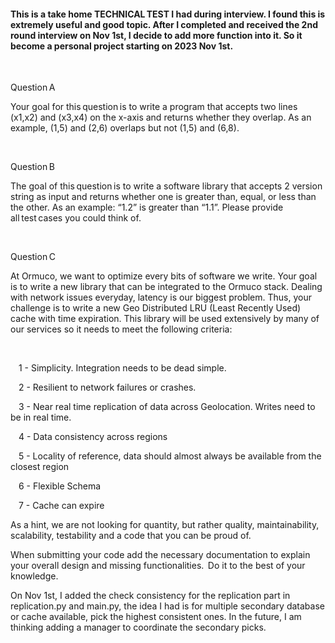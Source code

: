 #### This is a take home TECHNICAL TEST I had during interview. I found this is extremely useful and good topic. After I completed and received the 2nd round interview on Nov 1st, I decide to add more function into it. So it become a personal project starting on 2023 Nov 1st. 

  

Question A 

Your goal for this question is to write a program that accepts two lines (x1,x2) and (x3,x4) on the x-axis and returns whether they overlap. As an example, (1,5) and (2,6) overlaps but not (1,5) and (6,8). 

  

Question B 

The goal of this question is to write a software library that accepts 2 version string as input and returns whether one is greater than, equal, or less than the other. As an example: “1.2” is greater than “1.1”. Please provide all test cases you could think of. 

  

Question C 

At Ormuco, we want to optimize every bits of software we write. Your goal is to write a new library that can be integrated to the Ormuco stack. Dealing with network issues everyday, latency is our biggest problem. Thus, your challenge is to write a new Geo Distributed LRU (Least Recently Used) cache with time expiration. This library will be used extensively by many of our services so it needs to meet the following criteria: 

  

    1 - Simplicity. Integration needs to be dead simple. 

    2 - Resilient to network failures or crashes. 

    3 - Near real time replication of data across Geolocation. Writes need to be in real time. 

    4 - Data consistency across regions 

    5 - Locality of reference, data should almost always be available from the closest region 

    6 - Flexible Schema 

    7 - Cache can expire  

As a hint, we are not looking for quantity, but rather quality, maintainability, scalability, testability and a code that you can be proud of.  

When submitting your code add the necessary documentation to explain your overall design and missing functionalities.  Do it to the best of your knowledge. 


On Nov 1st, I added the check consistency for the replication part in replication.py and main.py, the idea I had is for multiple secondary database or cache available, pick the highest consistent ones. 
In the future, I am thinking adding a manager to coordinate the secondary picks.
